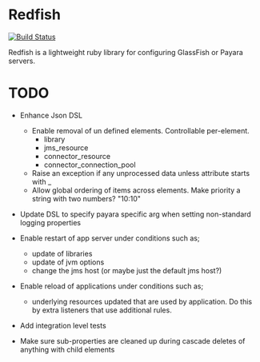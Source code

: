 # Redfish

[![Build Status](https://secure.travis-ci.org/realityforge/redfish.png?branch=master)](http://travis-ci.org/realityforge/redfish)

Redfish is a lightweight ruby library for configuring GlassFish or Payara servers.

# TODO

* Enhance Json DSL
    * Enable removal of un defined elements. Controllable per-element.
      - library
      - jms_resource
      - connector_resource
      - connector_connection_pool
    * Raise an exception if any unprocessed data unless attribute starts with _
    * Allow global ordering of items across elements. Make priority a string with two numbers? "10:10"

* Update DSL to specify payara specific arg when setting non-standard logging properties

* Enable restart of app server under conditions such as;
    * update of libraries
    * update of jvm options
    * change the jms host (or maybe just the default jms host?)

* Enable reload of applications under conditions such as;
  - underlying resources updated that are used by application. Do this by extra listeners that use additional rules.

* Add integration level tests

* Make sure sub-properties are cleaned up during cascade deletes of anything with child elements
